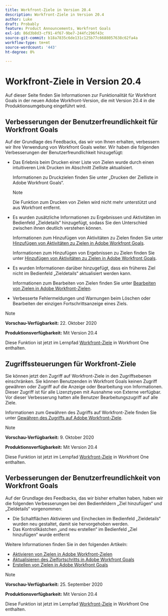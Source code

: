 ```yaml
---
title: Workfront-Ziele in Version 20.4
description: Workfront-Ziele in Version 20.4
author: Luke
draft: Probably
feature: Product Announcements, Workfront Goals
exl-id: 86d3b8d3-cf91-4f67-9be7-244fc296f43c
source-git-commit: b18a7835c6de131c125b77c6688057638c62fa4a
workflow-type: tm+mt
source-wordcount: '443'
ht-degree: 0%

---
```


# Workfront-Ziele in Version 20.4

Auf dieser Seite finden Sie Informationen zur Funktionalität für Workfront Goals in der neuen Adobe Workfront-Version, die mit Version 20.4 in die Produktionsumgebung eingeführt wird.

## Verbesserungen der Benutzerfreundlichkeit für Workfront Goals

Auf der Grundlage des Feedbacks, das wir von Ihnen erhalten, verbessern wir Ihre Verwendung von Workfront Goals weiter. Wir haben die folgenden Verbesserungen der Benutzerfreundlichkeit hinzugefügt:

* Das Erlebnis beim Drucken einer Liste von Zielen wurde durch einen intuitiveren Link Drucken im Abschnitt Zielliste aktualisiert.

  Informationen zu Druckzielen finden Sie unter „Drucken der Zielliste in Adobe Workfront Goals“.

  >[!NOTE]
  >
  >  Die Funktion zum Drucken von Zielen wird nicht mehr unterstützt und aus Workfront entfernt.


* Es wurden zusätzliche Informationen zu Ergebnissen und Aktivitäten im Bedienfeld „Zieldetails“ hinzugefügt, sodass Sie den Unterschied zwischen ihnen deutlich verstehen können.

  Informationen zum Hinzufügen von Aktivitäten zu Zielen finden Sie unter [Hinzufügen von Aktivitäten zu Zielen in Adobe Workfront Goals](../../../workfront-goals/results-and-activities/add-activities-to-goals.md).

  Informationen zum Hinzufügen von Ergebnissen zu Zielen finden Sie unter [Hinzufügen von Aktivitäten zu Zielen in Adobe Workfront Goals](../../../workfront-goals/results-and-activities/add-activities-to-goals.md).

* Es wurden Informationen darüber hinzugefügt, dass ein früheres Ziel nicht im Bedienfeld „Zieldetails“ aktualisiert werden kann.

  Informationen zum Bearbeiten von Zielen finden Sie unter [Bearbeiten von Zielen in Adobe Workfront-Zielen](../../../workfront-goals/goal-management/edit-goals.md).

* Verbesserte Fehlermeldungen und Warnungen beim Löschen oder Bearbeiten der einzigen Fortschrittsanzeige eines Ziels.

>[!NOTE]
>
>**Vorschau-Verfügbarkeit:** 22. Oktober 2020
>
>**Produktionsverfügbarkeit:** Mit Version 20.4

Diese Funktion ist jetzt im Lernpfad [Workfront-Ziele](https://experienceleague.adobe.com/en/docs/workfront-learn/tutorials-workfront/home) in Workfront One enthalten.

## Zugriffssteuerungen für Workfront-Ziele

Sie können jetzt den Zugriff auf Workfront-Ziele in den Zugriffsebenen einschränken. Sie können Benutzenden in Workfront Goals keinen Zugriff gewähren oder Zugriff auf die Anzeige oder Bearbeitung von Informationen. Dieser Zugriff ist für alle Lizenztypen mit Ausnahme von Externe verfügbar. Vor dieser Verbesserung hatten alle Benutzer Bearbeitungszugriff auf alle Ziele.

Informationen zum Gewähren des Zugriffs auf Workfront-Ziele finden Sie unter [Gewähren des Zugriffs auf Adobe Workfront-Ziele](../../../administration-and-setup/add-users/configure-and-grant-access/grant-access-goals.md).

>[!NOTE]
>
>**Vorschau-Verfügbarkeit:** 9. Oktober 2020
>
>**Produktionsverfügbarkeit:** Mit Version 20.4

Diese Funktion ist jetzt im Lernpfad [Workfront-Ziele](https://experienceleague.adobe.com/en/docs/workfront-learn/tutorials-workfront/home) in Workfront One enthalten.

## Verbesserungen der Benutzerfreundlichkeit von Workfront Goals

Auf der Grundlage des Feedbacks, das wir bisher erhalten haben, haben wir die folgenden Verbesserungen bei den Bedienfeldern „Ziel hinzufügen“ und „Zieldetails“ vorgenommen:

* Die Schaltflächen Aktivieren und Einchecken im Bedienfeld „Zieldetails“ wurden neu gestaltet, damit sie hervorgehoben werden. 
* Das Kontrollkästchen „und neu erstellen“ im Bedienfeld „Ziel hinzufügen“ wurde entfernt

Weitere Informationen finden Sie in den folgenden Artikeln:

* [Aktivieren von Zielen in Adobe Workfront-Zielen](../../../workfront-goals/goal-management/activate-goals.md)
* [Aktualisieren des Zielfortschritts in Adobe Workfront Goals](../../../workfront-goals/goal-review-and-workfront-goals-sections/check-in-goals.md)
* [Erstellen von Zielen in Adobe Workfront Goals](../../../workfront-goals/goal-management/create-goals.md)

>[!NOTE]
>
>**Vorschau-Verfügbarkeit:** 25. September 2020
>
>**Produktionsverfügbarkeit:** Mit Version 20.4

Diese Funktion ist jetzt im Lernpfad [Workfront-Ziele](https://experienceleague.adobe.com/en/docs/workfront-learn/tutorials-workfront/home) in Workfront One enthalten.
